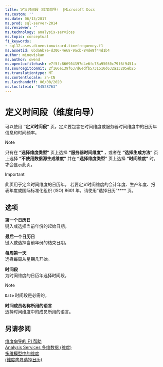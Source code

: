 ```yaml
---
title: 定义时间段（维度向导） |Microsoft Docs
ms.custom: ''
ms.date: 06/13/2017
ms.prod: sql-server-2014
ms.reviewer: ''
ms.technology: analysis-services
ms.topic: conceptual
f1_keywords:
- sql12.asvs.dimensionwizard.timefrequency.f1
ms.assetid: 6bda6b7e-d306-4e68-9acb-84de8f44d1b4
author: minewiskan
ms.author: owend
ms.openlocfilehash: e7f5fc866904397d4e6fc78a95030c79f6f9451a
ms.sourcegitcommit: 2f166e139f637d6edfb5731510d632a13205eb25
ms.translationtype: MT
ms.contentlocale: zh-CN
ms.lasthandoff: 06/08/2020
ms.locfileid: "84528763"
---
```

# <a name="define-time-periods-dimension-wizard"></a>定义时间段（维度向导）
  可以使用 **“定义时间段”** 页，定义要包含在时间维度或服务器时间维度中的日历年信息和时间频率。  
  
> [!NOTE]  
>   只有在 **“选择维度类型”** 页上选择 **“服务器时间维度”** ，或者在 **“选择生成方法”** 页上选择 **“不使用数据源生成维度”** 并在 **“选择维度类型”** 页上选择 **“时间维度”** 时，才会显示此页。  
  
> [!IMPORTANT]  
>  此页用于定义时间维度的日历年。 若要定义时间维度的会计年度、生产年度、报表年度或国际标准化组织 (ISO) 8601 年，请使用“选择日历”**** 页。  
  
## <a name="options"></a>选项  
 **第一个日历日**  
 键入或选择当前年份的起始日期。  
  
 **最后一个日历日**  
 键入或选择当前年份的结束日期。  
  
 **每周第一天**  
 选择每周从星期几开始。  
  
 **时间段**  
 为时间维度的日历年选择时间段。  
  
> [!NOTE]  
>  `Date` 时间段是必需的。  
  
 **时间成员名称所用的语言**  
 选择时间维度中的成员所用的语言。  
  
## <a name="see-also"></a>另请参阅  
 [维度向导的 F1 帮助](dimension-wizard-f1-help.md)   
 [Analysis Services 多维数据 &#40;维度&#41;](multidimensional-models-olap-logical-dimension-objects/dimensions-analysis-services-multidimensional-data.md)   
 [多维模型中的维度](multidimensional-models/dimensions-in-multidimensional-models.md)   
 [&#40;维度向导选择日历&#41;](select-calendars-dimension-wizard.md)  
  
  
